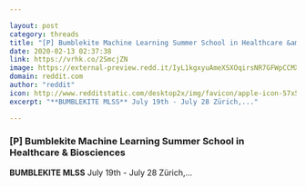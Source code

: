 ```yaml
---

layout: post
category: threads
title: "[P] Bumblekite Machine Learning Summer School in Healthcare &amp; Biosciences"
date: 2020-02-13 02:37:38
link: https://vrhk.co/2SmcjZN
image: https://external-preview.redd.it/IyL1kgxyuAmeXSXOqirsNR7GFWpCCMX36Re5L7O5Owg.jpg?width=500&height=261.780104712&auto=webp&s=aa74d848ac9671d4f4db0aeaa502e9344696f8c1
domain: reddit.com
author: "reddit"
icon: http://www.redditstatic.com/desktop2x/img/favicon/apple-icon-57x57.png
excerpt: "**BUMBLEKITE MLSS** July 19th - July 28 Zürich,..."

---
```


### [P] Bumblekite Machine Learning Summer School in Healthcare &amp; Biosciences

**BUMBLEKITE MLSS** July 19th - July 28 Zürich,...